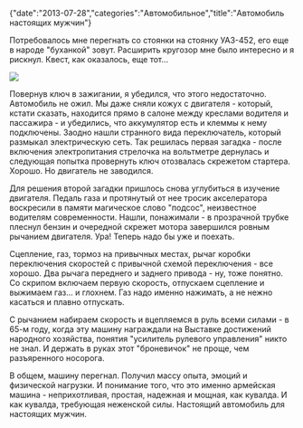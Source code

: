 {"date":"2013-07-28","categories":"Автомобильное","title":"Автомобиль настоящих мужчин"}

Потребовалось мне перегнать со стоянки на стоянку УАЗ-452, его еще в народе "буханкой" зовут. Расширить кругозор мне было интересно и я рискнул. Квест, как оказалось, еще тот...

![](../images/uaz452.jpg)

Повернув ключ в зажигании, я убедился, что этого недостаточно. Автомобиль не ожил. Мы даже сняли кожух с двигателя - который, кстати сказать, находится прямо в салоне между креслами водителя и пассажира - и убедились, что аккумулятор есть и клеммы к нему подключены. Заодно нашли странного вида переключатель, который размыкал электрическую сеть. Так решилась первая загадка - после включения электропитания стрелочка на вольтметре дернулась и следующая попытка провернуть ключ отозвалась скрежетом стартера. Хорошо. Но двигатель не заводился.

Для решения второй загадки пришлось снова углубиться в изучение двигателя. Педаль газа и протянутый от нее тросик акселератора воскресили в памяти магическое слово "подсос", неизвестное водителям современности. Нашли, понажимали - в прозрачной трубке плеснул бензин и очередной скрежет мотора завершился ровным рычанием двигателя. Ура! Теперь надо бы уже и поехать.

Сцепление, газ, тормоз на привычных местах, рычаг коробки переключения скоростей с привычной схемой переключения - все хорошо. Два рычага переднего и заднего привода - ну, тоже понятно. Со скрипом включаем первую скорость, отпускаем сцепление и выжимаем газ... и глохнем. Газ надо именно нажимать, а не нежно касаться и плавно отпускать.

С рычанием набираем скорость и вцепляемся в руль всеми силами - в 65-м году, когда эту машину награждали на Выставке достижений народного хозяйства, понятия "усилитель рулевого управления" никто не знал. И держать в руках этот "броневичок" не проще, чем разъяренного носорога.

В общем, машину перегнал. Получил массу опыта, эмоций и физической нагрузки. И понимание того, что это именно армейская машина - неприхотливая, простая, надежная и мощная, как кувалда. И как кувалда, требующая неженской силы. Настоящий автомобиль для настоящих мужчин.
